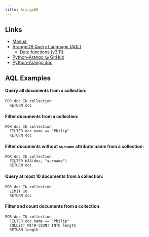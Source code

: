 ```yaml
---
title: ArangoDB
---
```


## Links
- [Manual](https://www.arangodb.com/docs/stable/)
- [ArangoDB Query Language (AQL)](https://www.arangodb.com/docs/stable/aql/)
  - [Date functions (v3.11)](https://www.arangodb.com/docs/3.11/aql/functions-date.html)
- [Python-Arango @ GitHub](https://github.com/ArangoDB-Community/python-arango)
- [Python-Arango doc](https://docs.python-arango.com/en/main/)

## AQL Examples
#### Query all documents from a collection:
```text
FOR doc IN collection
  RETURN doc
```

#### Filter documents from a collection:
```text
FOR doc IN collection
  FILTER doc.name == "Philip"
  RETURN doc
```

#### Filter documents without `surname` attribute name from a collection:
```text
FOR doc IN collection
  FILTER HAS(doc, "surname")
  RETURN doc
```

#### Query at most 10 documents from a collection:
```text
FOR doc IN collection
  LIMIT 10
  RETURN doc
```

#### Filter and count documents from a collection:
```text
FOR doc IN collection
  FILTER doc.name == "Philip"
  COLLECT WITH COUNT INTO length
  RETURN length
```

